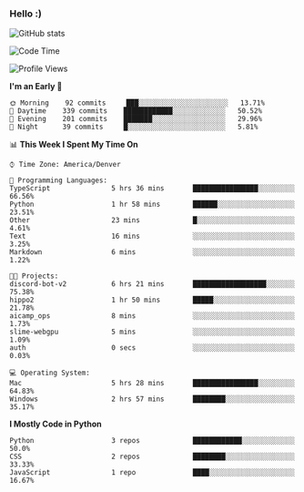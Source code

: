 ### Hello :)

![GitHub stats](https://github-readme-stats.vercel.app/api?username=neverabsolute&count_private=true&include_all_commits=true&bg_color=0D1117&text_color=F3F3F3&title_color=E1E1E1)

<!--START_SECTION:waka-->
![Code Time](http://img.shields.io/badge/Code%20Time-525%20hrs%2014%20mins-blue)

![Profile Views](http://img.shields.io/badge/Profile%20Views-9-blue)

**I'm an Early 🐤** 

```text
🌞 Morning    92 commits     ███░░░░░░░░░░░░░░░░░░░░░░   13.71% 
🌆 Daytime    339 commits    ████████████░░░░░░░░░░░░░   50.52% 
🌃 Evening    201 commits    ███████░░░░░░░░░░░░░░░░░░   29.96% 
🌙 Night      39 commits     █░░░░░░░░░░░░░░░░░░░░░░░░   5.81%

```


📊 **This Week I Spent My Time On** 

```text
⌚︎ Time Zone: America/Denver

💬 Programming Languages: 
TypeScript               5 hrs 36 mins       ████████████████░░░░░░░░░   66.56% 
Python                   1 hr 58 mins        ██████░░░░░░░░░░░░░░░░░░░   23.51% 
Other                    23 mins             █░░░░░░░░░░░░░░░░░░░░░░░░   4.61% 
Text                     16 mins             ░░░░░░░░░░░░░░░░░░░░░░░░░   3.25% 
Markdown                 6 mins              ░░░░░░░░░░░░░░░░░░░░░░░░░   1.22%

🐱‍💻 Projects: 
discord-bot-v2           6 hrs 21 mins       ██████████████████░░░░░░░   75.38% 
hippo2                   1 hr 50 mins        █████░░░░░░░░░░░░░░░░░░░░   21.78% 
aicamp_ops               8 mins              ░░░░░░░░░░░░░░░░░░░░░░░░░   1.73% 
slime-webgpu             5 mins              ░░░░░░░░░░░░░░░░░░░░░░░░░   1.09% 
auth                     0 secs              ░░░░░░░░░░░░░░░░░░░░░░░░░   0.03%

💻 Operating System: 
Mac                      5 hrs 28 mins       ████████████████░░░░░░░░░   64.83% 
Windows                  2 hrs 57 mins       ████████░░░░░░░░░░░░░░░░░   35.17%

```

**I Mostly Code in Python** 

```text
Python                   3 repos             ████████████░░░░░░░░░░░░░   50.0% 
CSS                      2 repos             ████████░░░░░░░░░░░░░░░░░   33.33% 
JavaScript               1 repo              ████░░░░░░░░░░░░░░░░░░░░░   16.67%

```



<!--END_SECTION:waka-->

